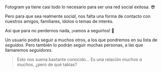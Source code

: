 Fotogram ya tiene casi todo lo necesario para ser una red social exitosa. :sunglasses:

Pero para que sea realmente _social_, nos falta una forma de contacto con nuestros amigos, familiares, ídolos o temas de interés.

Así que para no perdernos nada, ¡vamos a seguirlos! :eyes:

Un usuario podrá seguir a muchos otros, a los que pondremos en su lista de _seguidos_. Pero también lo podrán seguir muchas personas, a las que llamaremos _seguidores_.

> Esto nos suena bastante conocido... Es una relación _muchos a muchos_, ¿pero de qué tablas?

